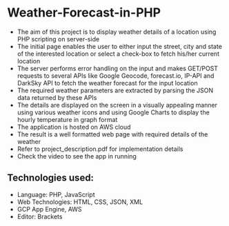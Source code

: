 # Weather-Forecast-in-PHP
- The aim of this project is to display weather details of a location using PHP scripting on server-side
- The initial page enables the user to either input the street, city and state of the interested location or select a check-box to fetch his/her current location
- The server performs error handling on the input and makes GET/POST requests to several APIs like Google Geocode, forecast.io, IP-API and DarkSky API to fetch the weather forecast for the input location
- The required weather parameters are extracted by parsing the JSON data returned by these APIs
- The details are displayed on the screen in a visually appealing manner using various weather icons and using Google Charts to display the hourly temperature in graph format
- The application is hosted on AWS cloud
- The result is a well formatted web page with required details of the weather
- Refer to project_description.pdf for implementation details
- Check the video to see the app in running

Technologies used:
  -
  - Language: PHP, JavaScript
  - Web Technologies: HTML, CSS, JSON, XML
  - GCP App Engine, AWS
  - Editor: Brackets
